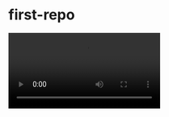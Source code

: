 # first-repo
<video control="controls">
<source src="imgs/Ramazan - 33348.mp4" type="video/mp4"/>
</video>

